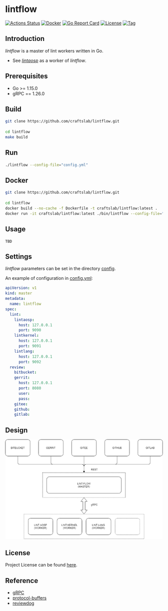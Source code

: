 # lintflow

[![Actions Status](https://github.com/craftslab/lintflow/workflows/CI/badge.svg?branch=master&event=push)](https://github.com/craftslab/lintflow/actions?query=workflow%3ACI)
[![Docker](https://img.shields.io/docker/pulls/craftslab/lintflow)](https://hub.docker.com/r/craftslab/lintflow)
[![Go Report Card](https://goreportcard.com/badge/github.com/craftslab/lintflow)](https://goreportcard.com/report/github.com/craftslab/lintflow)
[![License](https://img.shields.io/github/license/craftslab/lintflow.svg?color=brightgreen)](https://github.com/craftslab/lintflow/blob/master/LICENSE)
[![Tag](https://img.shields.io/github/tag/craftslab/lintflow.svg?color=brightgreen)](https://github.com/craftslab/lintflow/tags)



## Introduction

*lintflow* is a master of lint workers written in Go.

- See *[lintaosp](https://github.com/craftslab/lintaosp/)* as a worker of *lintflow*.



## Prerequisites

- Go >= 1.15.0
- gRPC == 1.26.0



## Build

```bash
git clone https://github.com/craftslab/lintflow.git

cd lintflow
make build
```



## Run

```bash
./lintflow --config-file="config.yml"
```



## Docker

```bash
git clone https://github.com/craftslab/lintflow.git

cd lintflow
docker build --no-cache -f Dockerfile -t craftslab/lintflow:latest .
docker run -it craftslab/lintflow:latest ./bin/lintflow --config-file="./etc/config.yml"
```



## Usage

```
TBD
```



## Settings

*lintflow* parameters can be set in the directory [config](https://github.com/craftslab/lintflow/blob/master/config).

An example of configuration in [config.yml](https://github.com/craftslab/lintflow/blob/master/config/config.yml):

```yaml
apiVersion: v1
kind: master
metadata:
  name: lintflow
spec:
  lint:
    lintaosp:
      host: 127.0.0.1
      port: 9090
    lintkernel:
      host: 127.0.0.1
      port: 9091
    lintlang:
      host: 127.0.0.1
      port: 9092
  review:
    bitbucket:
    gerrit:
      host: 127.0.0.1
      port: 8080
      user:
      pass:
    gitee:
    github:
    gitlab:
```



## Design

![design](design.png)



## License

Project License can be found [here](LICENSE).



## Reference

- [gRPC](https://grpc.io/docs/languages/go/)
- [protocol-buffers](https://developers.google.com/protocol-buffers/docs/proto3)
- [reviewdog](https://github.com/reviewdog/reviewdog)

